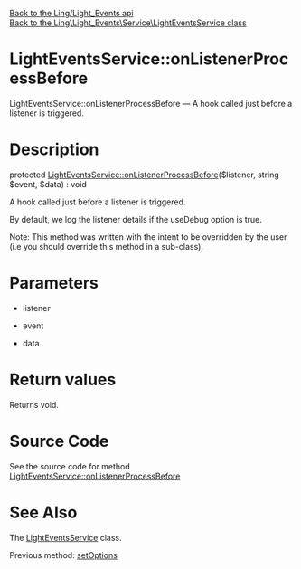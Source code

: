 [Back to the Ling/Light_Events api](https://github.com/lingtalfi/Light_Events/blob/master/doc/api/Ling/Light_Events.md)<br>
[Back to the Ling\Light_Events\Service\LightEventsService class](https://github.com/lingtalfi/Light_Events/blob/master/doc/api/Ling/Light_Events/Service/LightEventsService.md)


LightEventsService::onListenerProcessBefore
================



LightEventsService::onListenerProcessBefore — A hook called just before a listener is triggered.




Description
================


protected [LightEventsService::onListenerProcessBefore](https://github.com/lingtalfi/Light_Events/blob/master/doc/api/Ling/Light_Events/Service/LightEventsService/onListenerProcessBefore.md)($listener, string $event, $data) : void




A hook called just before a listener is triggered.

By default, we log the listener details if the useDebug option is true.

Note: This method was written with the intent to be overridden by the user (i.e you should override this method in a sub-class).



Parameters
================


- listener

    

- event

    

- data

    


Return values
================

Returns void.








Source Code
===========
See the source code for method [LightEventsService::onListenerProcessBefore](https://github.com/lingtalfi/Light_Events/blob/master/Service/LightEventsService.php#L189-L208)


See Also
================

The [LightEventsService](https://github.com/lingtalfi/Light_Events/blob/master/doc/api/Ling/Light_Events/Service/LightEventsService.md) class.

Previous method: [setOptions](https://github.com/lingtalfi/Light_Events/blob/master/doc/api/Ling/Light_Events/Service/LightEventsService/setOptions.md)<br>

